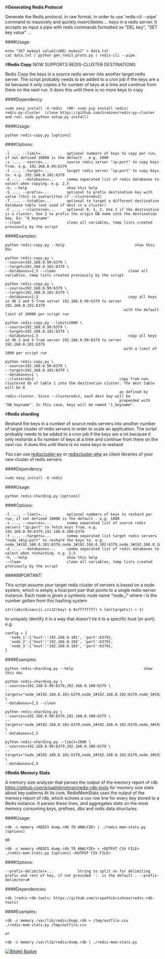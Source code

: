#**Generating Redis Protocol**

Generate the Redis protocol, in raw format, in order to use 'redis-cli --pipe' command to massively and quickly insert/delete.... keys in a redis server.
It accepts as input a pipe with redis commands formatted as "DEL key", "SET key value" ...

####Usage:

    echo "SET mykey1 value1\nDEL mykey2" > data.txt
    cat data.txt | python gen_redis_proto.py | redis-cli --pipe


#**Redis Copy**
NOW SUPPORTS REDIS-CLUSTER DESTINATIONS

Redis Copy the keys in a source redis server into another target redis server.
The script probably needs to be added to a cron job if the keys are a lot because it only copies a fix number of keys at a time
and continue from there on the next run. It does this until there is no more keys to copy

####Dependency:

    sudo easy_install -U redis  (OR: sudo pip install redis)
    redis-py-cluster  (clone https://github.com/Grokzen/redis-py-cluster and run: sudo python setup.py install)

####Usage:

    python redis-copy.py [options]

####Options:

    -l ..., --limit=...         optional numbers of keys to copy per run, if not defined 10000 is the default . e.g. 1000
    -s ..., --source=...        source redis server "ip:port" to copy keys from. e.g. 192.168.0.99:6379
    -t ..., --target=...        target redis server "ip:port" to copy keys to. e.g. 192.168.0.101:6379
    -d ..., --databases=...     comma separated list of redis databases to select when copying. e.g. 2,5
    -h, --help                  show this help
    -S ..., --prefix=...        optional to prefix destination key with value (this is overwritten if --clustered=2)
    -T ..., --totable=...       optional to target a different destination database table (not used if dest is a cluster)
    -C ..., --clustered=...     optional 0, 1, 2. Use 1 if the destination is a cluster. Use 2 to prefix the origin DB name into the destination key. Ex: "0_keyname"
    --clean                     clean all variables, temp lists created previously by the script


####Examples:

    python redis-copy.py --help                                show this doc

    python redis-copy.py \
    --source=192.168.0.99:6379 \
    --target=192.168.0.101:6379 \
    --databases=2,5 --clean                                 clean all variables, temp lists created previously by the script

    python redis-copy.py \
    --source=192.168.0.99:6379 \
    --target=192.168.0.101:6379 \
    --databases=2,5                                         copy all keys in db 2 and 5 from server 192.168.0.99:6379 to server 192.168.0.101:6379
                                                          with the default limit of 10000 per script run

    python redis-copy.py --limit=1000 \
    --source=192.168.0.99:6379 \
    --target=192.168.0.101:6379 \
    --databases=2,5                                         copy all keys in db 2 and 5 from server 192.168.0.99:6379 to server 192.168.0.101:6379
                                                          with a limit of 1000 per script run

    python redis-copy.py \
    --source=192.168.0.99:6379 \
    --target=192.168.0.101:6379 \
    --databases=1 \
    --clustered=2                                       copy from non-clustered db of table 1 into the destination cluster. The dest table will be 0 
                                                        as defined by redis-cluster. Since --clustered=2, each dest key will be 
                                                        prepended with "DB_keyname". In this case, keys will be named "1_keyname".




#**Redis sharding**

Reshard the keys in a number of source redis servers into another number of target cluster of redis servers
in order to scale an application.
The script probably needs to be added to a cron job if the keys are a lot because it only reshards a fix number of keys at a time
and continue from there on the next run. It does this until there is no more keys to reshard

You can use [rediscluster-py](https://github.com/salimane/rediscluster-py) or [rediscluster-php](https://github.com/salimane/rediscluster-php) as
client libraries of your new cluster of redis servers.

####Dependency:

    sudo easy_install -U redis

####Usage:

    python redis-sharding.py [options]

####Options:

    -l ..., --limit=...         optional numbers of keys to reshard per run, if not defined 10000 is the default . e.g. 1000
    -s ..., --sources=...       comma separated list of source redis servers "ip:port" to fetch keys from. e.g. 192.168.0.99:6379,192.168.0.100:6379
    -t ..., --targets=...       comma separated list target redis servers "node_i#ip:port" to reshard the keys to. e.g. node_1#192.168.0.101:6379,node_2#192.168.0.102:6379,node_3#192.168.0.103:6379
    -d ..., --databases=...     comma separated list of redis databases to select when resharding. e.g. 2,5
    -h, --help                  show this help
    --clean                     clean all variables, temp lists created previously by the script


####IMPORTANT:

This script assume your target redis cluster of servers is based on a  node system,
which is simply a host:port pair that points to a single redis-server instance.
Each node is given a symbolic node name "node_i" where i is the number gotten from this hashing system

    str((abs(binascii.crc32(key) & 0xffffffff) % len(targets)) + 1)
to uniquely identify it in a way that doesn’t tie it to a specific host (or port).
e.g.

    config = {
      'node_1':{'host':'192.168.0.101', 'port':6379},
      'node_2':{'host':'192.168.0.102', 'port':6379},
      'node_3':{'host':'192.168.0.103', 'port':6379},
    }



####Examples:

    python redis-sharding.py --help                                show this doc

    python redis-sharding.py \
    --sources=192.168.0.99:6379,192.168.0.100:6379 \
    --targets="node_1#192.168.0.101:6379,node_2#192.168.0.102:6379,node_3#192.168.0.103:6379" \
    --databases=2,5 --clean

    python redis-sharding.py \
    --sources=192.168.0.99:6379,192.168.0.100:6379 \
    --targets="node_1#192.168.0.101:6379,node_2#192.168.0.102:6379,node_3#192.168.0.103:6379" \
    --databases=2,5

    python redis-sharding.py --limit=1000 \
    --sources=192.168.0.99:6379,192.168.0.100:6379 \
    --targets="node_1#192.168.0.101:6379,node_2#192.168.0.102:6379,node_3#192.168.0.103:6379" \
    --databases=2,5



#**Redis Memory Stats**

A memory size analyzer that parses the output of the memory report of rdb <https://github.com/sripathikrishnan/redis-rdb-tools>
 for memory size stats about key patterns
At its core, RedisMemStats uses the output of the memory report of rdb, which echoes a csv row line for every key
stored to a Redis instance.
It parses these lines, and aggregates stats on the most memory consuming keys, prefixes, dbs and redis data structures.

####Usage:

    rdb -c memory <REDIS dump.rdb TO ANALYZE> | ./redis-mem-stats.py [options]

    OR

    rdb -c memory <REDIS dump.rdb TO ANALYZE> > <OUTPUT CSV FILE>
    ./redis-mem-stats.py [options] <OUTPUT CSV FILE>

####Options:

    --prefix-delimiter=...           String to split on for delimiting prefix and rest of key, if not provided `:` is the default . --prefix-delimiter=#


####Dependencies:

	rdb (redis-rdb-tools: https://github.com/sripathikrishnan/redis-rdb-tools)

####Examples:

    rdb -c memory /var/lib/redis/dump.rdb > /tmp/outfile.csv
	./redis-mem-stats.py /tmp/outfile.csv

	or

	rdb -c memory /var/lib/redis/dump.rdb | ./redis-mem-stats.py


[![Bitdeli Badge](https://d2weczhvl823v0.cloudfront.net/salimane/redis-tools/trend.png)](https://bitdeli.com/free "Bitdeli Badge")

